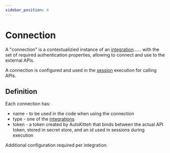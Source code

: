 ```yaml
---
sidebar_position: 4
---
```


# Connection

A "connection" is a contextualizied instance of an [integration](./integration)...... with the set of required authentication properties, allowing to connect and use to the external APIs.

A connection is configured and used in the [session](./session) execution for calling APIs.

## Definition

Each connection has:

- name - to be used in the code when using the connection
- type - one of the [integrations](./integration)
- token - a token created by AutoKitteh that binds between the actual API token, stored in secret store, and an id used in sessions during execution

Additional configuration required per integration.
